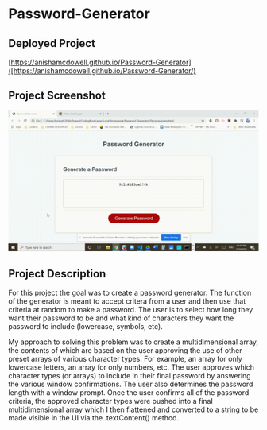 # Password-Generator

## Deployed Project
[https://anishamcdowell.github.io/Password-Generator]([https://anishamcdowell.github.io/Password-Generator/)

## Project Screenshot
![Gif demonstrating project functionality](assets/gif.gif)

## Project Description

For this project the goal was to create a password generator. The function of the generator is meant to accept critera from a user and then use that criteria at random to make a password. The user is to select how long they want their password to be and what kind of characters they want the password to include (lowercase, symbols, etc).

My approach to solving this problem was to create a multidimensional array, the contents of which are based on the user approving the use of other preset arrays of various character types. For example, an array for only lowercase letters, an array for only numbers, etc. The user approves which character types (or arrays) to include in their final password by answering the various window confirmations. The user also determines the password length with a window prompt. Once the user confirms all of the password criteria, the approved character types were pushed into a final multidimensional array which I then flattened and converted to a string to be made visible in the UI via the .textContent() method.


